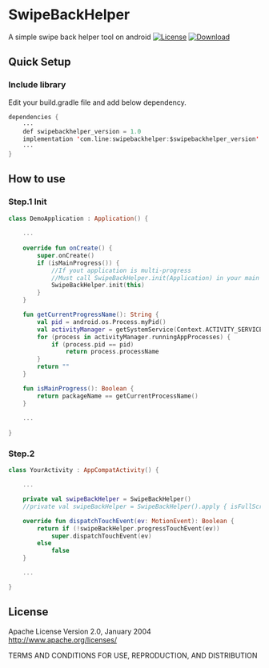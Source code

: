 # SwipeBackHelper
A simple swipe back helper tool on android
[![License](https://img.shields.io/badge/license-Apache%202-green.svg)](https://www.apache.org/licenses/LICENSE-2.0)
[![Download](https://api.bintray.com/packages/swordsoul/line/swipebackhelper/images/download.svg) ](https://bintray.com/swordsoul/line/swipebackhelper/_latestVersion)
## Quick Setup
### Include library

Edit your build.gradle file and add below dependency.
```kotlin
dependencies {
    ···
    def swipebackhelper_version = 1.0
    implementation 'com.line:swipebackhelper:$swipebackhelper_version'
    ···
}
```
## How to use
### Step.1 Init
```kotlin
class DemoApplication : Application() {
   
    ...
    
    override fun onCreate() {
        super.onCreate()
        if (isMainProgress()) {
            //If yout application is multi-progress
            //Must call SwipeBackHelper.init(Application) in your main progress
            SwipeBackHelper.init(this)
        }
    }

    fun getCurrentProgressName(): String {
        val pid = android.os.Process.myPid()
        val activityManager = getSystemService(Context.ACTIVITY_SERVICE) as ActivityManager
        for (process in activityManager.runningAppProcesses) {
            if (process.pid == pid)
                return process.processName
        }
        return ""
    }

    fun isMainProgress(): Boolean {
        return packageName == getCurrentProcessName()
    }
    
    ...
    
}
```
### Step.2
```kotlin
class YourActivity : AppCompatActivity() {

    ...

    private val swipeBackHelper = SwipeBackHelper()
    //private val swipeBackHelper = SwipeBackHelper().apply { isFullScreen = true }

    override fun dispatchTouchEvent(ev: MotionEvent): Boolean {
        return if (!swipeBackHelper.progressTouchEvent(ev))
            super.dispatchTouchEvent(ev)
        else
            false
    }

    ...

}
```
## License
   Apache License
                           Version 2.0, January 2004
                        http://www.apache.org/licenses/

TERMS AND CONDITIONS FOR USE, REPRODUCTION, AND DISTRIBUTION